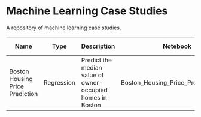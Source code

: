 # Machine Learning Case Studies
A repository of machine learning case studies.

|Name|Type|Description|Notebook|Competition Link|
|---|---|---|---|---|
|Boston Housing Price Prediction|Regression|Predict the median value of owner-occupied homes in Boston|Boston_Housing_Price_Prediction.ipynb|[Kaggle](https://www.kaggle.com/competitions/boston-housing/overview)|